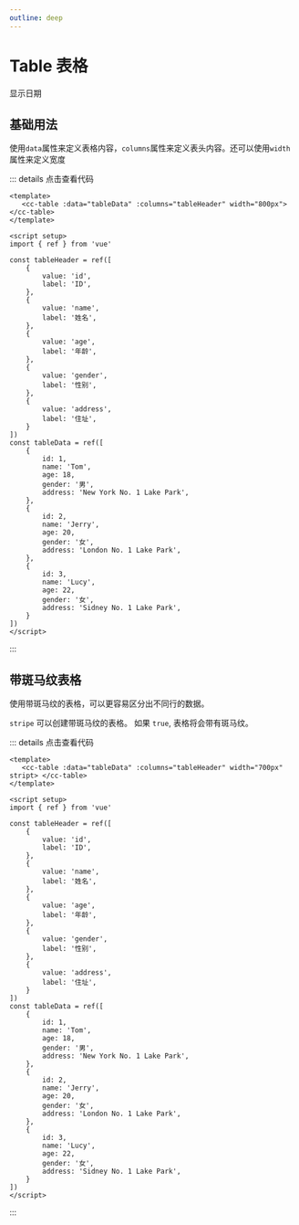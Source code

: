 ```yaml
---
outline: deep
---
```


# Table 表格

显示日期

## 基础用法
使用`data`属性来定义表格内容，`columns`属性来定义表头内容。还可以使用`width`属性来定义宽度

<script setup>
    import {ref} from 'vue'
    import ccButton from '../../src/components/button'
    import ccTable from '../../src/components/table'
    const tableHeader = ref([
        {
            value: 'id',
            label: 'ID',
        },
        {
            value: 'name',
            label: '姓名',
        },
        {
            value: 'age',
            label: '年龄',
        },
        {
            value: 'gender',
            label: '性别',
        },
        {
            value: 'address',
            label: '住址',
        }
    ])
    const tableData = ref([
        {
            id: 1,
            name: 'Tom',
            age: 18,
            gender: '男',
            address: 'New York No. 1 Lake Park',
        },
        {
            id: 2,
            name: 'Jerry',
            age: 20,
            gender: '女',
            address: 'London No. 1 Lake Park',
        },
        {
            id: 3,
            name: 'Lucy',
            age: 22,
            gender: '女',
            address: 'Sidney No. 1 Lake Park',
        }
    ])
</script>

<cc-table :data="tableData" :columns="tableHeader" width="700px"></cc-table>

::: details 点击查看代码
```vue
<template>
   <cc-table :data="tableData" :columns="tableHeader" width="800px"> </cc-table>
</template>

<script setup>
import { ref } from 'vue'

const tableHeader = ref([
    {
        value: 'id',
        label: 'ID',
    },
    {
        value: 'name',
        label: '姓名',
    },
    {
        value: 'age',
        label: '年龄',
    },
    {
        value: 'gender',
        label: '性别',
    },
    {
        value: 'address',
        label: '住址',
    }
])
const tableData = ref([
    {
        id: 1,
        name: 'Tom',
        age: 18,
        gender: '男',
        address: 'New York No. 1 Lake Park',
    },
    {
        id: 2,
        name: 'Jerry',
        age: 20,
        gender: '女',
        address: 'London No. 1 Lake Park',
    },
    {
        id: 3,
        name: 'Lucy',
        age: 22,
        gender: '女',
        address: 'Sidney No. 1 Lake Park',
    }
])
</script>
```
:::

## 带斑马纹表格
使用带斑马纹的表格，可以更容易区分出不同行的数据。

`stripe` 可以创建带斑马纹的表格。 如果 `true`, 表格将会带有斑马纹。

<cc-table :data="tableData" :columns="tableHeader" width="700px" stript> </cc-table>

::: details 点击查看代码
```vue
<template>
   <cc-table :data="tableData" :columns="tableHeader" width="700px" stript> </cc-table>
</template>

<script setup>
import { ref } from 'vue'

const tableHeader = ref([
    {
        value: 'id',
        label: 'ID',
    },
    {
        value: 'name',
        label: '姓名',
    },
    {
        value: 'age',
        label: '年龄',
    },
    {
        value: 'gender',
        label: '性别',
    },
    {
        value: 'address',
        label: '住址',
    }
])
const tableData = ref([
    {
        id: 1,
        name: 'Tom',
        age: 18,
        gender: '男',
        address: 'New York No. 1 Lake Park',
    },
    {
        id: 2,
        name: 'Jerry',
        age: 20,
        gender: '女',
        address: 'London No. 1 Lake Park',
    },
    {
        id: 3,
        name: 'Lucy',
        age: 22,
        gender: '女',
        address: 'Sidney No. 1 Lake Park',
    }
])
</script>
```
:::





